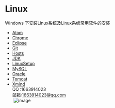 # Linux
Windows 下安装Linux系统及Linux系统常用软件的安装
- [Atom](https://github.com/xueyuanxueyuan/Linux/tree/master/Atom)
- [Chrome](https://github.com/xueyuanxueyuan/Linux/tree/master/Chrome)
- [Eclipse](https://github.com/xueyuanxueyuan/Linux/tree/master/Eclipse)
- [Git](https://github.com/xueyuanxueyuan/Linux/tree/master/Git)
- [Hosts](https://github.com/xueyuanxueyuan/Linux/tree/master/Hosts)
- [JDK](https://github.com/xueyuanxueyuan/Linux/tree/master/JDK)
- [LinuxSetup](https://github.com/xueyuanxueyuan/Linux/tree/master/LinuxSetup)
- [MySQL](https://github.com/xueyuanxueyuan/Linux/tree/master/MySQL)
- [Oracle](https://github.com/xueyuanxueyuan/Linux/tree/master/Oracle)
- [Tomcat](https://github.com/xueyuanxueyuan/Linux/tree/master/Tomcat)
- [Xmind](https://github.com/xueyuanxueyuan/Linux/tree/master/Xmind)  
QQ :1663914023  
邮箱:1663914023@qq.com  
  ![image](http://note.youdao.com/yws/api/personal/file/FF0805942FC448D9A91B48B461E95D13?method=download&shareKey=434ce187a9e7dd9676364c77388eeb12)
